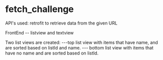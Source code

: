 # fetch_challenge

API's used: retrofit to retrieve data from the given URL

FrontEnd -- listview and textview

Two list views are created:
---top list view with items that have name, and are sorted based on listId and name.
--- bottom list view with items that have no name and are sorted based on listId.
